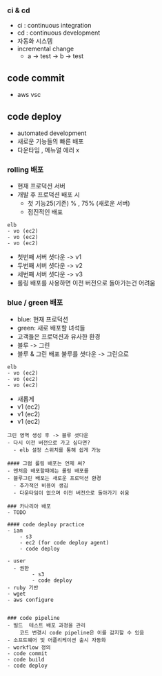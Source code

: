 ### ci & cd
- ci : continuous integration
- cd : continuous development
- 자동화 시스템
- incremental change 
  - a -> test -> b -> test

## code commit
- aws vsc

## code deploy 
- automated development 
- 새로운 기능들의 빠른 배포
- 다운타임 , 메뉴얼 에러 x
### rolling 배포
- 현재 프로덕션 서버
- 개발 후 프로덕션 배포 시
  - 첫 기능25(기존) % , 75% (새로운 서버)
  - 점진적인 배포
```
elb
- vo (ec2)
- vo (ec2)
- vo (ec2)
```
- 첫번째 서버 셧다운 -> v1
- 두번째 서버 셧다운 -> v2
- 세번째 서버 셧다운 -> v3
- 롤링 배포를 사용하면 이전 버전으로 돌아가는건 어려움

### blue / green 배포
- blue: 현재 프로덕션
- green: 새로 배포할 녀석들
- 고객들은 프로덕션과 유사한 환경
- 블루 -> 그린 
- 블루 & 그린 배포 
불루를 셧다운 -> 그린으로
```
elb
- vo (ec2)
- vo (ec2)
- vo (ec2)
```
- 새롭게
- v1 (ec2)
- v1 (ec2)
- v1 (ec2)
```
그린 영역 생성 후 -> 블루 셧다운
- 다시 이전 버전으로 가고 싶다면?
  - elb 설정 스위치를 통해 쉽게 가능

#### 그럼 롤링 배포는 언제 써?
- 맨처음 배포할때에는 롤링 배포를
- 블루그린 배포는 새로운 프로덕션 환경
  - 추가적인 비용이 생김
  - 다운타임이 없으며 이전 버전으로 돌아가기 쉬움

### 카나리아 배포
- TODO

#### code deploy practice
- iam
    - s3
    - ec2 (for code deploy agent)
    - code deploy

- user
  - 권한
        - s3 
        - code deploy    
- ruby 기반 
- wget 
- aws configure 


### code pipeline
- 빌드  테스트 배포 과정을 관리
    코드 변경시 code pipeline은 이를 감지할 수 있음
- 소프트웨어 및 어플리케이션 출시 자동화
- workflow 정의
- code commit
- code build
- code deploy